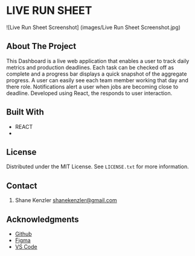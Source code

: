 # LIVE RUN SHEET

![Live Run Sheet Screenshot] (images/Live Run Sheet Screenshot.jpg)

## About The Project

This Dashboard is a live web application that enables a user to track daily metrics and production deadlines. Each task can be checked off as complete and a progress bar displays a quick snapshot of the aggregate progress. A user can easily see each team member working that day and there role. Notifications alert a user when jobs are becoming close to deadline. Developed using React, the responds to user interaction.

## Built With

* REACT
* 
## License

Distributed under the MIT License. See `LICENSE.txt` for more information.


## Contact
1. Shane Kenzler <shanekenzler@gmail.com>

## Acknowledgments

* [Github](https://github.com)
* [Figma](https://www.figma.com)
* [VS Code](https://code.visualstudio.com)
